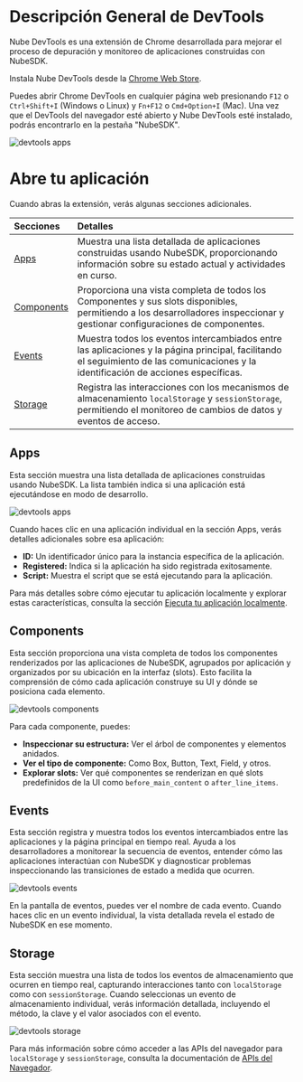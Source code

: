 # Descripción General de DevTools

Nube DevTools es una extensión de Chrome desarrollada para mejorar el proceso de depuración y monitoreo de aplicaciones construidas con NubeSDK.

Instala Nube DevTools desde la [Chrome Web Store](https://www.google.com).

Puedes abrir Chrome DevTools en cualquier página web presionando `F12` o `Ctrl+Shift+I` (Windows o Linux) y `Fn+F12` o `Cmd+Option+I` (Mac).
Una vez que el DevTools del navegador esté abierto y Nube DevTools esté instalado, podrás encontrarlo en la pestaña "NubeSDK".

![devtools apps](/devtools-apps.png)

# Abre tu aplicación

Cuando abras la extensión, verás algunas secciones adicionales.

| Secciones                                 | Detalles |
|:---                                      |:---     |
| [Apps](devtools#components) | Muestra una lista detallada de aplicaciones construidas usando NubeSDK, proporcionando información sobre su estado actual y actividades en curso. |
| [Components](devtools#components) | Proporciona una vista completa de todos los Componentes y sus slots disponibles, permitiendo a los desarrolladores inspeccionar y gestionar configuraciones de componentes. |
| [Events](devtools#events) | Muestra todos los eventos intercambiados entre las aplicaciones y la página principal, facilitando el seguimiento de las comunicaciones y la identificación de acciones específicas. |
| [Storage](devtools#storage) | Registra las interacciones con los mecanismos de almacenamiento `localStorage` y `sessionStorage`, permitiendo el monitoreo de cambios de datos y eventos de acceso. |

## Apps

Esta sección muestra una lista detallada de aplicaciones construidas usando NubeSDK. La lista también indica si una aplicación está ejecutándose en modo de desarrollo.

![devtools apps](/devtools-apps.png)

Cuando haces clic en una aplicación individual en la sección Apps, verás detalles adicionales sobre esa aplicación:

- **ID:** Un identificador único para la instancia específica de la aplicación.
- **Registered:** Indica si la aplicación ha sido registrada exitosamente.
- **Script:** Muestra el script que se está ejecutando para la aplicación.

Para más detalles sobre cómo ejecutar tu aplicación localmente y explorar estas características, consulta la sección [Ejecuta tu aplicación localmente](getting-started#run-your-app-locally).

## Components

Esta sección proporciona una vista completa de todos los componentes renderizados por las aplicaciones de NubeSDK, agrupados por aplicación y organizados por su ubicación en la interfaz (slots). Esto facilita la comprensión de cómo cada aplicación construye su UI y dónde se posiciona cada elemento.

![devtools components](/devtools-components.png)

Para cada componente, puedes:

* **Inspeccionar su estructura:** Ver el árbol de componentes y elementos anidados.
* **Ver el tipo de componente:** Como Box, Button, Text, Field, y otros.
* **Explorar slots:** Ver qué componentes se renderizan en qué slots predefinidos de la UI como `before_main_content` o `after_line_items`.

## Events

Esta sección registra y muestra todos los eventos intercambiados entre las aplicaciones y la página principal en tiempo real. Ayuda a los desarrolladores a monitorear la secuencia de eventos, entender cómo las aplicaciones interactúan con NubeSDK y diagnosticar problemas inspeccionando las transiciones de estado a medida que ocurren.

![devtools events](/devtools-events.png)

En la pantalla de eventos, puedes ver el nombre de cada evento. Cuando haces clic en un evento individual, la vista detallada revela el estado de NubeSDK en ese momento.

## Storage

Esta sección muestra una lista de todos los eventos de almacenamiento que ocurren en tiempo real, capturando interacciones tanto con `localStorage` como con `sessionStorage`. Cuando seleccionas un evento de almacenamiento individual, verás información detallada, incluyendo el método, la clave y el valor asociados con el evento.

![devtools storage](/devtools-storage.png)

Para más información sobre cómo acceder a las APIs del navegador para `localStorage` y `sessionStorage`, consulta la documentación de [APIs del Navegador](browser-apis). 